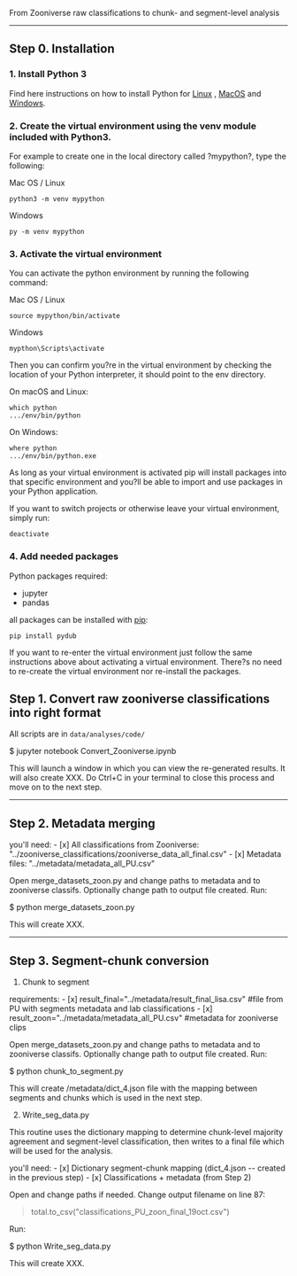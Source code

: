 From Zooniverse raw classifications to chunk- and segment-level analysis

--------------------------------------------------------------

## Step 0.  Installation

### 1. Install Python 3
Find here instructions on how to install Python for 
[Linux](https://docs.python-guide.org/starting/install3/linux/) ,
[MacOS](https://docs.python-guide.org/starting/install3/osx/) and 
[Windows](https://docs.python-guide.org/starting/install3/win/).

### 2. Create the virtual environment using the venv module included with Python3.
For example to create one in the local directory called ?mypython?, type the following:

Mac OS / Linux
```
python3 -m venv mypython
```
Windows
```
py -m venv mypython
```

### 3. Activate the virtual environment
You can activate the python environment by running the following command:

Mac OS / Linux
```
source mypython/bin/activate
```
Windows
```
mypthon\Scripts\activate
```
Then you can confirm you?re in the virtual environment by checking the location of your Python interpreter, it should point to the env directory.

On macOS and Linux:
```
which python
.../env/bin/python
```
On Windows:
```
where python
.../env/bin/python.exe
```
As long as your virtual environment is activated pip will install packages into that specific environment and you?ll be able to import and use packages in your Python application.

If you want to switch projects or otherwise leave your virtual environment, simply run:
```
deactivate
```

### 4. Add needed packages

Python packages required:

* jupyter
* pandas


all packages can be installed with [pip](https://pip.pypa.io/en/stable/installing/):
```
pip install pydub
```


If you want to re-enter the virtual environment just follow the same instructions above about activating a virtual environment. There?s no need to re-create the virtual environment nor re-install the packages.


## Step 1. Convert raw zooniverse classifications into right format

All scripts are in `data/analyses/code/`

$ jupyter notebook Convert_Zooniverse.ipynb
 
This will launch a window in which you can view the re-generated results. It will also create XXX. Do Ctrl+C in your terminal to close this process and move on to the next step.

--------------------------------------------------------------
## Step 2. Metadata merging

you'll need:
    - [x] All classifications from Zooniverse: "../zooniverse_classifications/zooniverse_data_all_final.csv"
    - [x] Metadata files: "../metadata/metadata_all_PU.csv"

Open merge_datasets_zoon.py and change paths to metadata and to zooniverse classifs.
Optionally change path to output file created.
Run:

$ python merge_datasets_zoon.py 

This will create  XXX.

--------------------------------------------------------------

## Step 3. Segment-chunk conversion

1. Chunk to segment

requirements:
    - [x] result_final="../metadata/result_final_lisa.csv"  #file from PU with segments metadata and lab classifications
    - [x] result_zoon="../metadata/metadata_all_PU.csv"  #metadata for zooniverse clips

Open merge_datasets_zoon.py and change paths to metadata and to zooniverse classifs.
Optionally change path to output file created.
Run:

$ python chunk_to_segment.py 


This will create /metadata/dict_4.json file with the mapping between segments and chunks which is used in the next step. 


2. Write_seg_data.py

This routine uses the dictionary mapping to determine chunk-level majority agreement and segment-level classification, then writes to a final file which will be used for the analysis.



you'll need:
    - [x] Dictionary segment-chunk mapping (dict_4.json -- created in the previous step)
    - [x] Classifications + metadata (from Step 2)


Open and change paths if needed. Change output filename on line 87: 

> total.to_csv("classifications_PU_zoon_final_19oct.csv")


Run:

$ python Write_seg_data.py 

This will create  XXX.
